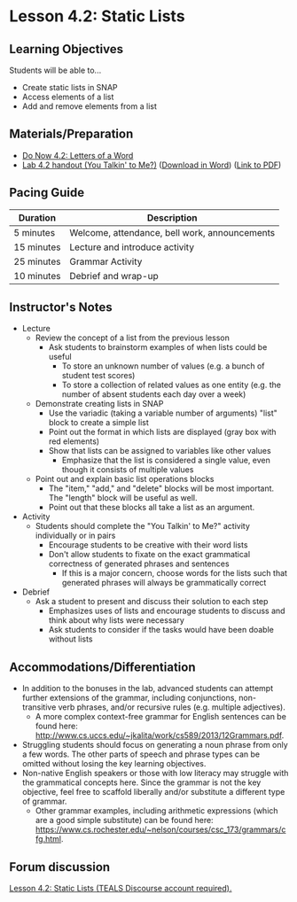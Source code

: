 # Lesson 4.2: Static Lists

## Learning Objectives

Students will be able to...

-   Create static lists in SNAP
-   Access elements of a list
-   Add and remove elements from a list

## Materials/Preparation

-   [Do Now 4.2: Letters of a Word](do_now_42.md)
-   [Lab 4.2 handout (You Talkin' to Me?)](lab_42.md) ([Download in Word](https://tealsk12.gitbooks.io/introduction-to-computer-science/content/Unit%204%20Word/Lab%204.2%20You%20Talkin%20To%20Me.docx)) ([Link to PDF](https://tealsk12.gitbooks.io/introduction-to-computer-science/content/Unit%204%20PDF/Lab%204.2%20You%20Talkin%20To%20Me.pdf))

## Pacing Guide

| Duration   | Description                                   |
| ---------- | --------------------------------------------- |
| 5 minutes  | Welcome, attendance, bell work, announcements |
| 15 minutes | Lecture and introduce activity                |
| 25 minutes | Grammar Activity                              |
| 10 minutes | Debrief and wrap-up                           |

## Instructor's Notes

-   Lecture
    -   Review the concept of a list from the previous lesson
        -   Ask students to brainstorm examples of when lists could be useful
            -   To store an unknown number of values (e.g. a bunch of student test scores)
            -   To store a collection of related values as one entity (e.g. the number of absent students each day over a week)
    -   Demonstrate creating lists in SNAP
        -   Use the variadic (taking a variable number of arguments) "list" block to create a simple list
        -   Point out the format in which lists are displayed (gray box with red elements)
        -   Show that lists can be assigned to variables like other values
            -   Emphasize that the list is considered a single value, even though it consists of multiple values
    -   Point out and explain basic list operations blocks
        -   The "item," "add," and "delete" blocks will be most important.  The "length" block will be useful as well.
        -   Point out that these blocks all take a list as an argument.
-   Activity
    -   Students should complete the "You Talkin' to Me?" activity individually or in pairs
        -   Encourage students to be creative with their word lists
        -   Don't allow students to fixate on the exact grammatical correctness of generated phrases and sentences
            -   If this is a major concern, choose words for the lists such that generated phrases will always be grammatically correct
-   Debrief
    -   Ask a student to present and discuss their solution to each step
        -   Emphasizes uses of lists and encourage students to discuss and think about why lists were necessary
        -   Ask students to consider if the tasks would have been doable without lists

## Accommodations/Differentiation

-   In addition to the bonuses in the lab, advanced students can attempt further extensions of the grammar, including conjunctions, non-transitive verb phrases, and/or recursive rules (e.g. multiple adjectives).  
    -   A more complex context-free grammar for English sentences can be found here: <http://www.cs.uccs.edu/~jkalita/work/cs589/2013/12Grammars.pdf>.  
-   Struggling students should focus on generating a noun phrase from only a few words.  The other parts of speech and phrase types can be omitted without losing the key learning objectives.
-   Non-native English speakers or those with low literacy may struggle with the grammatical concepts here.  Since the grammar is not the key objective, feel free to scaffold liberally and/or substitute a different type of grammar.
    -   Other grammar examples, including arithmetic expressions (which are a good simple substitute) can be found here: <https://www.cs.rochester.edu/~nelson/courses/csc_173/grammars/cfg.html>.


## Forum discussion

<a href="http://forums.tealsk12.org/c/intro-unit-4-lists/lesson-4-2-static-lists" target="_blank">
Lesson 4.2: Static Lists (TEALS Discourse account required).</a>
